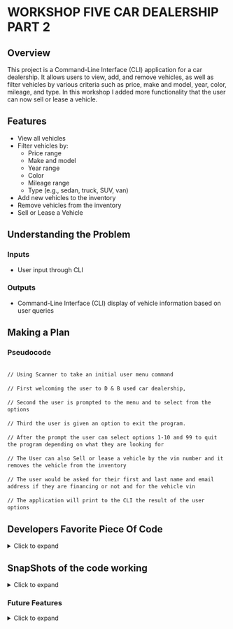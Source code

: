 
# WORKSHOP FIVE CAR DEALERSHIP PART 2

## Overview

This project is a Command-Line Interface (CLI) application for a car dealership. It allows users to view, add, and remove vehicles, as well as filter vehicles by various criteria such as price, make and model, year, color, mileage, and type. 
In this workshop I added more functionality that the user can now sell or lease a vehicle.

## Features

- View all vehicles
- Filter vehicles by:
  - Price range
  - Make and model
  - Year range
  - Color
  - Mileage range
  - Type (e.g., sedan, truck, SUV, van)
- Add new vehicles to the inventory
- Remove vehicles from the inventory
- Sell or Lease a Vehicle

## Understanding the Problem

### Inputs

- User input through CLI

### Outputs

- Command-Line Interface (CLI) display of vehicle information based on user queries

## Making a Plan

### Pseudocode


```// Pseudocode

// Using Scanner to take an initial user menu command

// First welcoming the user to D & B used car dealership,

// Second the user is prompted to the menu and to select from the options 

// Third the user is given an option to exit the program.

// After the prompt the user can select options 1-10 and 99 to quit the program depending on what they are looking for 

// The User can also Sell or lease a vehicle by the vin number and it removes the vehicle from the inventory

// The user would be asked for their first and last name and email address if they are financing or not and for the vehicle vin

// The application will print to the CLI the result of the user options
```








## Developers Favorite Piece Of Code
<details>
<summary>Click to expand  </summary>

I also enjoyed adding Ascii code to my project I thought the car piece of code would complement the project and make it more fun.

![Car.png](Car.png)

This if my favorite piece of code because it was a challenge for me due to trying to learn how to understand instanceof and I also had to understand how to pass the sales contract to contract in order to get all the information I needed. 

![FavoritePiece.png](FavoritePiece.png)

</details>


## SnapShots of the code working
<details>
<summary> Click to expand </summary>

### User input 
![UserInput.png](UserInput.png)

### Updated file manager
![Updatedfile.png](Updatedfile.png)

</details>


### Future Features
<details>
  <summary>Click to expand</summary>

- Checkout Menu
- Payment option
- Feedback
- User Authentication

</details>
